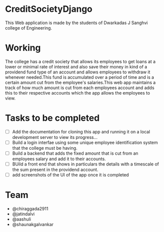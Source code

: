 # CreditSocietyDjango


This Web application is made by the students of Dwarkadas J Sanghvi college of Engineering.

# Working

The college has a credit society that allows its employees to get loans at a lower or minimal rate of interest and also save their money in kind of a providend fund type of an account and allows employees to withdraw it whenever needed.This fund is accumulated over a period of time and is a certain amount cut from the employee's salaries.This web app maintains a track of how much amount is cut from each employees account and adds this to their respective accounts which the app allows the employees to view.

# Tasks to be completed

- [ ] Add the documentation for cloning this app and running it on a local development server to view its progress...
- [ ] Build a login interfae using some unique employee identification system that the college must be having.
- [ ] Build a backend that adds the fixed amount that is cut from an employees salary and add it to their accounts.
- [ ] BUild a front end that shows in particulars the details with a timescale of the sum present in the providend account.
- [ ] add screenshots of the UI of the app once it is completed
# Team

- @chiraggada2911
- @jatindalvi
- @aashuli
- @shaunakgalvankar

